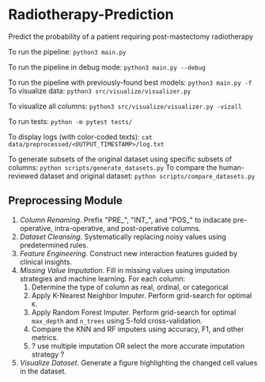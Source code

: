 # Radiotherapy-Prediction
Predict the probability of a patient requiring post-mastectomy radiotherapy

To run the pipeline:
`python3 main.py`

To run the pipeline in debug mode:
`python3 main.py --debug`

To run the pipeline with previously-found best models:
`python3 main.py -f `
To visualize data:
`python3 src/visualize/visualizer.py`

To visualize all columns:
`python3 src/visualize/visualizer.py -vizall`

To run tests:
`python -m pytest tests/`

To display logs (with color-coded texts):
`cat data/preprocessed/<OUTPUT_TIMESTAMP>/log.txt`

To generate subsets of the original dataset using specific subsets of columns: `python scripts/generate_datasets.py`
To compare the human-reviewed dataset and original dataset: `python scripts/compare_datasets.py`
## Preprocessing Module
1. *Column Renaming*. Prefix "PRE_", "INT_", and "POS_" to indacate pre-operative, intra-operative, and post-operative columns.
2. *Dataset Cleansing*. Systematically replacing noisy values using predetermined rules.
3. *Feature Engineering*. Construct new interaction features guided by clinical insights.
4. *Missing Value Imputation*. Fill in missing values using imputation strategies and machine learning. For each column:
    1. Determine the type of column as real, ordinal, or categorical
    2. Apply K-Nearest Neighbor Imputer. Perform grid-search for optimal `K`.
    3. Apply Random Forest Imputer. Perform grid-search for optimal `max_depth` and `n_trees` using 5-fold cross-validation.
    4. Compare the KNN and RF imputers using accuracy, F1, and other metrics.
    5. ? use multiple imputation OR select the more accurate imputation strategy ?
5. *Visualize Dataset*. Generate a figure highlighting the changed cell values in the dataset.

